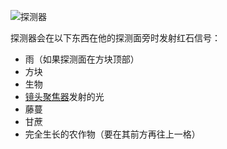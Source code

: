 ![探测器](block:betterwithmods:detector)

探测器会在以下东西在他的探测面旁时发射红石信号：

* 雨（如果探测面在方块顶部）
* 方块
* 生物
* [镜头聚焦器](lens.md)发射的光
* 藤蔓
* 甘蔗
* 完全生长的农作物（要在其前方再往上一格）
